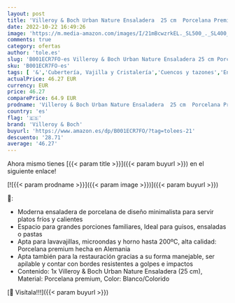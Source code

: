 ```yaml
---
layout: post
title: 'Villeroy & Boch Urban Nature Ensaladera  25 cm  Porcelana Premium  Blanco/Colorido'
date: 2022-10-22 16:49:26
image: 'https://m.media-amazon.com/images/I/21mBcwzrkEL._SL500_._SL400_.jpg'
comments: true
category: ofertas
author: 'tole.es'
slug: 'B001ECR7FO-es Villeroy & Boch Urban Nature Ensaladera 25 cm Porcelana...'
sku: 'B001ECR7FO-es'
tags: [ '&','Cubertería, Vajilla y Cristalería','Cuencos y tazones','Ensaladeras','Hogar y cocina','Piezas de vajilla','Vajilla','boch','villeroy','villeroy & boch','🇪🇸', ]
actualPrice: 46.27 EUR
currency: EUR
price: 46.27
comparePrice: 64.9 EUR
prodname: 'Villeroy & Boch Urban Nature Ensaladera  25 cm  Porcelana Premium  Blanco/Colorido'
country: 'es'
flag: '🇪🇸'
brand: 'Villeroy & Boch'
buyurl: 'https://www.amazon.es/dp/B001ECR7FO/?tag=tolees-21'
descuento: '28.71'
average: '46.27'
---
```


Ahora mismo tienes [{{< param title >}}]({{< param buyurl >}}) en el siguiente enlace!

[![{{< param prodname >}}]({{< param image >}})]({{< param buyurl >}})

🔎:

- Moderna ensaladera de porcelana de diseño minimalista para servir platos fríos y calientes
- Espacio para grandes porciones familiares, Ideal para guisos, ensaladas o pastas
- Apta para lavavajillas, microondas y horno hasta 200ºC, alta calidad: Porcelana premium hecha en Alemania
- Apta también para la restauración gracias a su forma manejable, ser apilable y contar con bordes resistentes a golpes e impactos
- Contenido: 1x Villeroy & Boch Urban Nature Ensaladera (25 cm), Material: Porcelana premium, Color: Blanco/Colorido

[🛒 Visítala!!!]({{< param buyurl >}})

